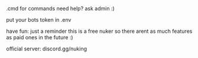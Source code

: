 .cmd for commands
need help? ask admin :)

put your bots token in .env 

have fun: just a reminder this is a free nuker so there arent as much features as paid ones in the future :)

official server: discord.gg/nuking